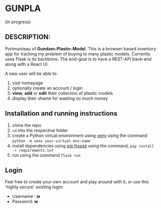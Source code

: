 # GUNPLA 
(in progress)


## DESCRIPTION:
Portmanteau of __Gundam-Plastic-Model__. This is a browser-based inventory app for tracking my problem of buying to many plastic models.  Currently uses Flask is its backbone. The end-goal is to have a REST-API back-end along with a React UI.

A new user will be able to:

1. visit homepage
2. optionally create an account / login
3. **view**, **add** or **edit** their collection of plastic models
4. display their shame for wasting so much money


## Installation and running instructions

1. clone the repo
2. `cd` into the respective folder
3. create a Python virtual environment using [venv](https://docs.python.org/3/library/venv.html) using the command `python -m venv your-virtual-env-name`
4. install dependencies using [pip freeze](https://pip.pypa.io/en/stable/cli/pip_freeze/) using the command, `pip install -r requirements.txt`
5. run using the command `flask run`

## Login

Feel free to create your own account and play around with it, or use this 'highly secure' existing login:

- Username : **w**
- Password: **w**